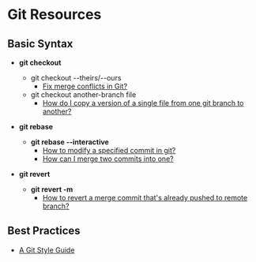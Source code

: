 # Git Resources

## Basic Syntax

- **git checkout**
    - git checkout --theirs/--ours
        - [Fix merge conflicts in Git?](http://stackoverflow.com/a/3407920/3175815)
    - git checkout another-branch file
        - [How do I copy a version of a single file from one git branch to another?](http://stackoverflow.com/questions/307579/how-do-i-copy-a-version-of-a-single-file-from-one-git-branch-to-another)

- **git rebase**
    - **git rebase --interactive**
        - [How to modify a specified commit in git?](http://stackoverflow.com/questions/1186535/how-to-modify-a-specified-commit-in-git)
        - [How can I merge two commits into one?](http://stackoverflow.com/questions/2563632/how-can-i-merge-two-commits-into-one)

- **git revert**
    - **git revert -m <parent-number> <commit>**
        - [How to revert a merge commit that's already pushed to remote branch?](http://stackoverflow.com/a/7100005/3175815)

## Best Practices

- [A Git Style Guide](https://github.com/agis-/git-style-guide)
